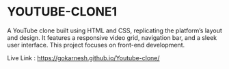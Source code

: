 # YOUTUBE-CLONE1
A YouTube clone built using HTML and CSS, replicating the platform’s 
layout and design. It features a responsive video grid, navigation bar,
and a sleek user interface. This project focuses on front-end development.

Live Link : https://gokarnesh.github.io/Youtube-clone/
